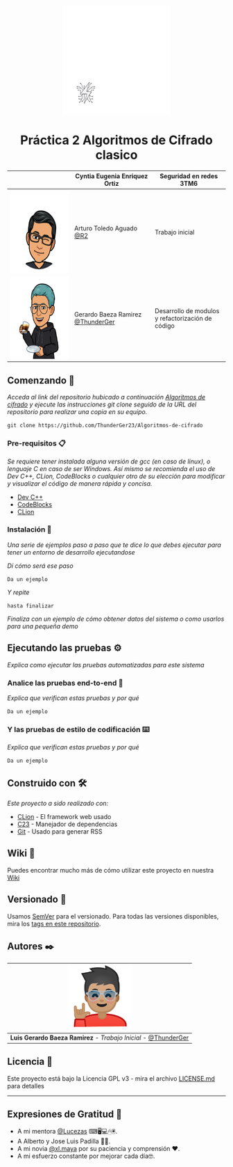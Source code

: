 <div class="container">
<div style = "text-align: center;">
    <img src="assets/1.png" width="250px" height="250px"/>
    <h1>Práctica 2 Algoritmos de Cifrado clasico</h1>
</div>
</div>

|                                                              | Cyntia Eugenia Enriquez Ortiz                                                  | Seguridad en redes<br/>3TM6                           |
|--------------------------------------------------------------|--------------------------------------------------------------------------------|-------------------------------------------------------|
| <img height="190" src="assets/Arturo.webp" width="190"/>     | Arturo Toledo Aguado<br/>[@R2](https://github.com/ArturoEmmanuelToledoAguado)  | Trabajo inicial                                       |
| <img height="190" src="assets/ThunderGer.webp" width="190"/> | Gerardo Baeza Ramirez<br/>[@ThunderGer](https://www.instagram.com/thunderger/) | Desarrollo de modulos <br>y refactorización de código |

## Comenzando 🚀

_Acceda al link del repositorio hubicado a continuación [Algoritmos de cifrado](https://github.com/ThunderGer23/Algoritmos-de-cifrado)
y ejecute las instrucciones git clone seguido de la URL del repositorio para realizar una copia en su equipo._

```
git clone https://github.com/ThunderGer23/Algoritmos-de-cifrado
```

### Pre-requisitos 📋

_Se requiere tener instalada alguna versión de gcc (en caso de linux), o lenguaje C en caso de ser Windows.
Así mismo se recomienda el uso de Dev C++, CLion, CodeBlocks o cualquier otro de su elección para modificar
y visualizar el código de manera rápida y concisa._

* [Dev C++]()
* [CodeBlocks]()
* [CLion]()

### Instalación 🔧

_Una serie de ejemplos paso a paso que te dice lo que debes ejecutar para tener un entorno de desarrollo ejecutandose_

_Dí cómo será ese paso_

```
Da un ejemplo
```

_Y repite_

```
hasta finalizar
```

_Finaliza con un ejemplo de cómo obtener datos del sistema o como usarlos para una pequeña demo_

## Ejecutando las pruebas ⚙️

_Explica como ejecutar las pruebas automatizadas para este sistema_

### Analice las pruebas end-to-end 🔩

_Explica que verifican estas pruebas y por qué_

```
Da un ejemplo
```

### Y las pruebas de estilo de codificación ⌨️

_Explica que verifican estas pruebas y por qué_

```
Da un ejemplo
```

## Construido con 🛠️

_Este proyecto a sido realizado con:_

* [CLion](http://www.dropwizard.io/1.0.2/docs/) - El framework web usado
* [C23](https://maven.apache.org/) - Manejador de dependencias
* [Git](https://rometools.github.io/rome/) - Usado para generar RSS

## Wiki 📖

Puedes encontrar mucho más de cómo utilizar este proyecto en nuestra [Wiki](https://github.com/tu/proyecto/wiki)

## Versionado 📌

Usamos [SemVer](http://semver.org/) para el versionado. Para todas las versiones disponibles, mira los [tags en este repositorio](https://github.com/tu/proyecto/tags).

## Autores ✒️

| <img height="150" src="assets/2.png" width="150"/> |
|----------------------------------------------------|
| **Luis Gerardo Baeza Ramirez** - *Trabajo Inicial* - [@ThunderGer](https://github.com/ThunderGer23)                               |

## Licencia 📄

Este proyecto está bajo la Licencia GPL v3 - mira el archivo [LICENSE.md](LICENSE) para detalles

---
## Expresiones de Gratitud 🎁

* A mi mentora [@Lucezas]() ⌨🖥💻🖱🖲.
* A Alberto y Jose Luis Padilla 🏈🎴.
* A mi novia [@xl.maya](https://www.instagram.com/_xl.maya_/?hl=es-la) por su paciencia y comprensión ❤.
* A mi esfuerzo constante por mejorar cada día🤓.